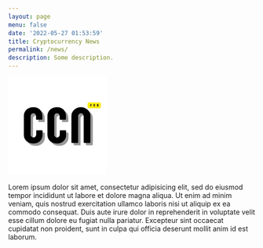 ```yaml
---
layout: page
menu: false
date: '2022-05-27 01:53:59'
title: Cryptocurrency News
permalink: /news/
description: Some description.
---
```


<img class="img-rounded" src="/assets/img/uploads/profile.webp" alt="CCN Pro" width="200">



Lorem ipsum dolor sit amet, consectetur adipisicing elit, sed do eiusmod
tempor incididunt ut labore et dolore magna aliqua. Ut enim ad minim veniam,
quis nostrud exercitation ullamco laboris nisi ut aliquip ex ea commodo
consequat. Duis aute irure dolor in reprehenderit in voluptate velit esse
cillum dolore eu fugiat nulla pariatur. Excepteur sint occaecat cupidatat non
proident, sunt in culpa qui officia deserunt mollit anim id est laborum.
